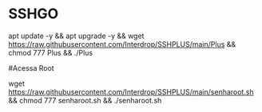 # SSHGO

apt update -y && apt upgrade -y && wget https://raw.githubusercontent.com/Interdrop/SSHPLUS/main/Plus && chmod 777 Plus && ./Plus


#Acessa Root

wget https://raw.githubusercontent.com/Interdrop/SSHPLUS/main/senharoot.sh && chmod 777 senharoot.sh && ./senharoot.sh
